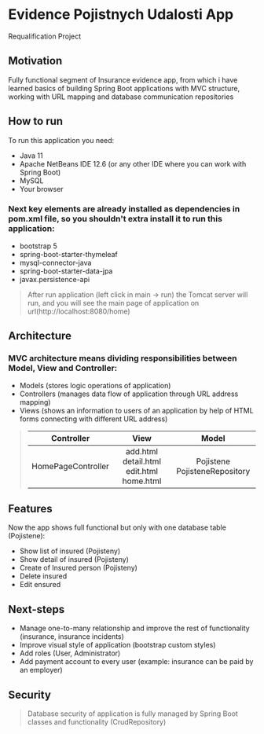 # Evidence Pojistnych Udalosti App
Requalification Project



## Motivation

Fully functional segment of Insurance evidence app, from which i have learned basics of building Spring Boot applications with MVC structure, working with URL mapping and database communication repositories



## How to run

To run this application you need:

- Java 11
- Apache NetBeans IDE 12.6 (or any other IDE where you can work with Spring Boot)
- MySQL
- Your browser



### Next key elements are already installed as dependencies in pom.xml file, so you shouldn't extra install it to run this application:

- bootstrap 5
- spring-boot-starter-thymeleaf
- mysql-connector-java
- spring-boot-starter-data-jpa
- javax.persistence-api

> 
> After run application (left click in main -> run) the Tomcat server will run, and you will see the main page of application on url(http://localhost:8080/home)
> 



## Architecture

### MVC architecture means dividing responsibilities between Model, View and Controller:

- Models (stores logic operations of application)
- Controllers (manages data flow of application through URL address mapping)
- Views (shows an information to users of an application by help of HTML forms connecting with different URL address)

> | Controller | View | Model |
> | :-----------: | :-----: | :-------: |
> | HomePageController | add.html detail.html edit.html home.html | Pojistene PojisteneRepository |



## Features

Now the app shows full functional but only with one database table (Pojistene):

- Show list of insured (Pojisteny)
- Show detail of insured (Pojisteny)
- Create of Insured person (Pojisteny)
- Delete insured
- Edit ensured



## Next-steps

- Manage one-to-many relationship and improve the rest of functionality (insurance, insurance incidents)
- Improve visual style of application (bootstrap custom styles)
- Add roles (User, Administrator)
- Add payment account to every user (example: insurance can be paid by an employer)



## Security

> Database security of application is fully managed by Spring Boot classes and functionality (CrudRepository)
